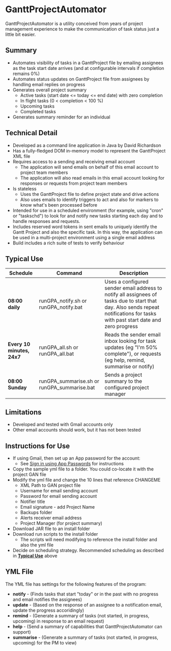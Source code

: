 # GanttProjectAutomator
GanttProjectAutomator is a utility conceived from years of project management experience to make the communication of task status just a little bit easier.

## Summary

- Automates visibility of tasks in a GanttProject file by emailing assignees as the task start date arrives (and at configurable intervals if completion remains 0%)
- Automates status updates on GanttProject file from assignees by handling email replies on progress
- Generates overall project summary
  - Active tasks (start date <= today <= end date) with zero completion
  - In flight tasks (0 < completion < 100 %)
  - Upcoming tasks
  - Completed tasks
- Generates summary reminder for an individual

## Technical Detail

- Developed as a command line application in Java by David Richardson
- Has a fully-fledged DOM in-memory model to represent the GanttProject XML file
- Requires access to a sending and receiving email account
  - The application will send emails on behalf of this email account to project team members
  - The application will also read emails in this email account looking for responses or requests from project team members
- Is stateless
  - Uses the GanttProject file to define project state and drive actions
  - Also uses emails to identify triggers to act and also for markers to know what&#39;s been processed before
- Intended for use in a scheduled environment (for example, using &quot;cron&quot; or &quot;taskschd&quot;) to look for and notify new tasks starting each day and to handle responses and requests.
- Includes reserved word tokens in sent emails to uniquely identify the Gantt Project and also the specific task.  In this way, the application can be used in a multi-project environment using a single email address
- Build includes a rich suite of tests to verify behaviour

## Typical Use

| **Schedule** | **Command** | **Description** |
| --- | --- | --- |
| **08:00 daily** | runGPA\_notify.sh or runGPA\_notify.bat | Uses a configured sender email address to notify all assignees of tasks due to start that day.  Also sends repeat notifications for tasks with past start date and zero progress |
| **Every 10 minutes, 24x7** | runGPA\_all.sh or runGPA\_all.bat | Reads the sender email inbox looking for task updates (eg &quot;I&#39;m 50% complete&quot;), or requests (eg help, remind, summarise or notify)
| **08:00 Sunday** | runGPA\_summarise.sh or runGPA\_summarise.bat| Sends a project summary to the configured project manager |

## Limitations
- Developed and tested with Gmail accounts only
- Other email accounts should work, but it has not been tested

## Instructions for Use

 - If using Gmail, then set up an App password for the account:
   - See [Sign in using App Passwords](https://support.google.com/mail/answer/185833?hl=en-GB) for instructions
 - Copy the sample yml file to a folder.  You could co-locate it with the project GAN file
 - Modify the yml file and change the 10 lines that reference CHANGEME
    - XML Path to GAN project file
    - Username for email sending account
    - Password for email sending account
    - Notifier title
    - Email signature - add Project Name
    - Backups folder
    - Alerts receiver email address
    - Project Manager (for project summary)
 - Download JAR file to an install folder
 - Download run scripts to the install folder
   - The scripts will need modifying to reference the install folder and also the yml file
 - Decide on scheduling strategy.  Recommended scheduling as described in **[Typical Use](https://github.com/gh-davidr/GanttProjectAutomator#typical-use)** above

## YML File

The YML file has settings for the following features of the program:

- **notify**    - (Finds tasks that start "today" or in the past with no progress and email notifies the assignees)
- **update**    - (Based on the response of an assignee to a notification email, update the progress accoridingly)
- **remind**    - (Generate a summary of tasks (not started, in progress, upcoming) in response to an email request)
- **help**      - (Send a summary of capabilities that GanttProjectAutomator can support)
- **summarise** - (Generate a summary of tasks (not started, in progress, upcoming) for the PM to view)
